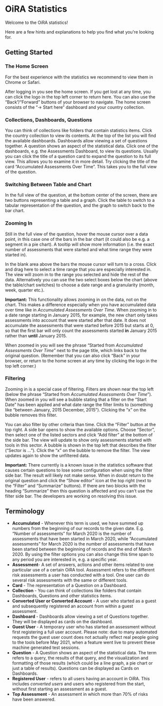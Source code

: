 # OiRA Statistics

Welcome to the OiRA statistics!

Here are a few hints and explanations to help you find what you're looking for.

## Getting Started

### The Home Screen

For the best experience with the statistics we recommend to view them in Chrome or
Safari.

After logging in you see the home screen. If you get lost at any time, you can click the
logo in the top left corner to return here. You can also use the “Back”/“Forward”
buttons of your browser to navigate. The home screen consists of the “-> Start here”
dashboard and your country collection.

### Collections, Dashboards, Questions

You can think of collections like folders that contain statistics items. Click the
country collection to view its contents. At the top of the list you will find the
available dashboards. Dashboards allow viewing a set of questions together. A question
shows an aspect of the statistical data. Click one of the dashboards, e.g. the
Assessments Dashboard, to view its questions. Usually you can click the title of a
question card to expand the question to its full view. This allows you to examine it in
more detail. Try clicking the title of the card “Accumulated Assessments Over Time”.
This takes you to the full view of the question.

### Switching Between Table and Chart

In the full view of the question, at the bottom center of the screen, there are two
buttons representing a table and a graph. Click the table to switch to a tabular
representation of the question, and the graph to switch back to the bar chart.

### Zooming In

Still in the full view of the question, hover the mouse cursor over a data point, in
this case one of the bars in the bar chart (it could also be e.g. a segment in a pie
chart). A tooltip will show more information (i.e. the exact number of assessments that
were started and what time range they were started in).

In the blank area above the bars the mouse cursor will turn to a cross. Click and drag
here to select a time range that you are especially interested in. The view will zoom in
to the range you selected and hide the rest of the data. Alternatively you can use the
two select boxes below the chart (above the table/chart switches) to choose a date range
and a granularity (month, week, quarter etc.).

**Important:** This functionality allows zooming in on the data, not on the chart. This
makes a difference especially when you have accumulated data over time like in
*Accumulated Assessments Over Time*. When zooming in to a date range starting in January
2015, for example, the new chart only takes assessments into account that were started
after that date. It does not accumulate the assessments that were started before 2015
but starts at 0, so that the first bar will only count the assessments started **in**
January 2015 rather than **until** January 2015.

When zoomed in you will see the phrase “Started from *Accumulated Assessments Over
Time*” next to the page title, which links back to the original question. (Remember that
you can also click “Back” in your browser, or return to the home screen at any time by
clicking the logo in the top left corner.)

### Filtering

Zooming in is a special case of filtering. Filters are shown near the top left (below
the phrase “Started from *Accumulated Assessments Over Time*”). When zoomed in you will
see a bubble stating that a filter on the “Start Date” has been applied and what date
range the filter limits to (something like “between January, 2015 December, 2015”).
Clicking the “x” on the bubble removes this filter.

You can also filter by other criteria than time. Click the “Filter” button at the top
right. A side bar opens to show the available options. Choose “Sector”, then select one
of the listed sectors and click “Add filter” at the bottom of the side bar. The view
will update to show only assessments started with tools in this sector. A bubble is
shown in the top left that describes the filter (“Sector is ...”). Click the “x” on the
bubble to remove the filter. The view updates again to show the unfiltered data.

**Important:** There currently is a known issue in the statistics software that causes
certain questions to lose some configuration when using the filter side bar. The result
will likely not make sense. When in doubt return to the original question and click the
“Show editor” icon at the top right (next to the “Filter” and “Summarize” buttons). If
there are two blocks with the heading “Summarize” then this question is affected and you
can't use the filter side bar. The developers are working on resolving this issue.

## Terminology

-   **Accumulated** - Whenever this term is used, we have summed up
    numbers from the beginning of our records to the given date. E.g. “Number of
    assessments” for March 2020 is the number of assessments that have been started in
    March 2020, while “Accumulated assessments” for March 2020 is the number of
    assessments that have been started between the beginning of records and the end of
    March 2020. By using the filter options you can also change this time span to any
    period you are interested in, e.g. a specific year.
-   **Assessment**- A set of answers, actions and other items related to one particular
    use of a certain OiRA tool. Assessment refers to the different risk assessments a
    user has conducted with a tool. One user can do several risk assessments with the
    same or different tools.
-   **Card** - The representation of a Question on a Dashboard.
-   **Collection** - You can think of collections like folders that contain Dashboards,
    Questions and other statistics items.
-   **Converted User or Converted Account** - A user who started as a guest and
    subsequently registered an account from within a guest assessment.
-   **Dashboard** - Dashboards allow viewing a set of Questions together. They will be
    displayed as cards on the dashboard.
-   **Guest User** - A temporary user who has started an assessment without first
    registering a full user account. Please note: due to many automated requests the
    guest user count does not actually reflect real people going to the tools before May
    2021, when a feature went live to prevent these machine generated test sessions.
-   **Question** - A Question shows an aspect of the statistical data. The term refers
    to a query, the results of that query, and the visualization and formatting of those
    results (which could be a line graph, a pie chart or just a table of results).
    Questions can be displayed as Cards on Dashboards.
-   **Registered User** - refers to all users having an account in OiRA. This
    includes *converted users* and users who registered from the start, without first
    starting an assessment as a guest.
-   **Top Assessment** - An assessment in which more than 70% of risks have been
    answered.
